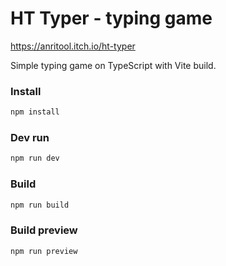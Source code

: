 # HT Typer - typing game
https://anritool.itch.io/ht-typer

Simple typing game on TypeScript with Vite build.

### Install
```bash
npm install
```

### Dev run
```bash
npm run dev
```

### Build
```bash
npm run build
```

### Build preview
```bash
npm run preview
```
